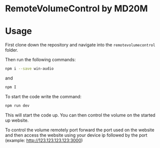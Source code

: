 # RemoteVolumeControl by MD20M


# Usage

First clone down the repository and navigate into the `remotevolumecontrol` folder.

Then run the following commands:

```bash
npm i --save win-audio
```

and

```bash
npm I
```

To start the code write the command:

```bash
npm run dev
```

This will start the code up. You can then control the volume on the started up website.

To control the volume remotely port forward the port used on the website and then access the website using your device ip followed by the port (example: http://123.123.123.123:3000)